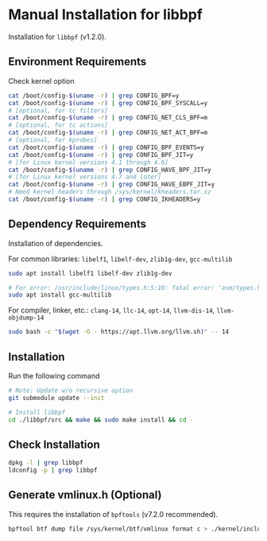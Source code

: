 # Manual Installation for libbpf

Installation for `libbpf` (v1.2.0).

## Environment Requirements

Check kernel option

```bash
cat /boot/config-$(uname -r) | grep CONFIG_BPF=y
cat /boot/config-$(uname -r) | grep CONFIG_BPF_SYSCALL=y
# [optional, for tc filters]
cat /boot/config-$(uname -r) | grep CONFIG_NET_CLS_BPF=m
# [optional, for tc actions]
cat /boot/config-$(uname -r) | grep CONFIG_NET_ACT_BPF=m
# [optional, for kprobes]
cat /boot/config-$(uname -r) | grep CONFIG_BPF_EVENTS=y
cat /boot/config-$(uname -r) | grep CONFIG_BPF_JIT=y
# [for Linux kernel versions 4.1 through 4.6]
cat /boot/config-$(uname -r) | grep CONFIG_HAVE_BPF_JIT=y
# [for Linux kernel versions 4.7 and later]
cat /boot/config-$(uname -r) | grep CONFIG_HAVE_EBPF_JIT=y
# Need kernel headers through /sys/kernel/kheaders.tar.xz
cat /boot/config-$(uname -r) | grep CONFIG_IKHEADERS=y
```

## Dependency Requirements

Installation of dependencies.

For common libraries: `libelf1`, `libelf-dev`, `zlib1g-dev`, `gcc-multilib`

```bash
sudo apt install libelf1 libelf-dev zlib1g-dev

# For error: /usr/include/linux/types.h:5:10: fatal error: 'asm/types.h' file not found
sudo apt install gcc-multilib 
```

For compiler, linker, etc.: `clang-14`, `llc-14`, `opt-14`, `llvm-dis-14`, `llvm-objdump-14`

```bash
sudo bash -c "$(wget -O - https://apt.llvm.org/llvm.sh)" -- 14
```

## Installation

Run the following command

```bash
# Note: Update w/o recursive option
git submodule update --init

# Install libbpf
cd ./libbpf/src && make && sudo make install && cd -
```

## Check Installation

```bash
dpkg -l | grep libbpf
ldconfig -p | grep libbpf
```

## Generate vmlinux.h (Optional)

This requires the installation of `bpftools` (v7.2.0 recommended).

```bash
bpftool btf dump file /sys/kernel/btf/vmlinux format c > ./kernel/include/vmlinux.h
```